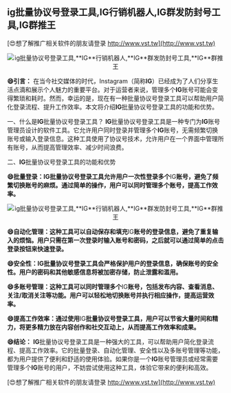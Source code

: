## **ig批量协议号登录工具,**IG**行销机器人,**IG**群发防封号工具,**IG**群推王**

[😍想了解推广相关软件的朋友请登录 http://www.vst.tw](http://www.vst.tw)

 <center><img src="https://vst.tw/MP4/tuiguang/png/1.png" alt="ig批量协议号登录工具,**IG**行销机器人,**IG**群发防封号工具,**IG**群推王"></center>

**😄引言：**
在当今社交媒体的时代，Instagram（简称**IG**）已经成为了人们分享生活点滴和展示个人魅力的重要平台。对于运营者来说，管理多个**IG**账号可能会变得繁琐和耗时。然而，幸运的是，现在有一种批量协议号登录工具可以帮助用户简化登录流程、提升工作效率。本文将介绍**IG**批量协议号登录工具的功能和优势。

一、什么是**IG**批量协议号登录工具？
**IG**批量协议号登录工具是一种专门为**IG**账号管理员设计的软件工具。它允许用户同时登录并管理多个**IG**账号，无需频繁切换账号或输入登录信息。这种工具使用了协议号技术，允许用户在一个界面中管理所有账号，从而提高管理效率、减少时间浪费。

二、**IG**批量协议号登录工具的功能和优势

**😄批量登录：**IG**批量协议号登录工具允许用户一次性登录多个**IG**账号，避免了频繁切换账号的麻烦。通过简单的操作，用户可以同时管理多个账号，提高工作效率。**

 <center><img src="https://vst.tw/MP4/tuiguang/png/0.png" alt="ig批量协议号登录工具,**IG**行销机器人,**IG**群发防封号工具,**IG**群推王"></center>

**😄自动化管理：这种工具可以自动保存和填充**IG**账号的登录信息，避免了重复输入的烦恼。用户只需在第一次登录时输入账号和密码，之后就可以通过简单的点击登录按钮来快速登录。**

**😄安全性：**IG**批量协议号登录工具会严格保护用户的登录信息，确保账号的安全性。用户的密码和其他敏感信息将被加密存储，防止泄露和滥用。**

**😄多账号管理：这种工具可以同时管理多个**IG**账号，包括发布内容、查看消息、关注/取消关注等功能。用户可以轻松地切换账号并执行相应操作，提高运营效率。**

**😄提高工作效率：通过使用**IG**批量协议号登录工具，用户可以节省大量时间和精力，将更多精力放在内容创作和社交互动上，从而提高工作效率和成果。**

**😄结论：**
**IG**批量协议号登录工具是一种强大的工具，可以帮助用户简化登录流程、提高工作效率。它的批量登录、自动化管理、安全性以及多账号管理等功能，都为用户提供了便利和舒适的使用体验。如果你是一个**IG**账号管理员或经常需要管理多个**IG**账号的用户，不妨尝试使用这种工具，体验它带来的便利和高效。

[😍想了解推广相关软件的朋友请登录 http://www.vst.tw](http://www.vst.tw)



